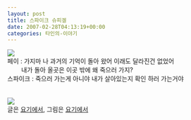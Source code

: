 ```yaml
---
layout: post
title: 스파이크 슈피겔
date: 2007-02-28T04:13:19+00:00
categories: 타인의-이야기
---
```

<IMG src="http://pds3.egloos.com/pds/200612/18/58/d0025258_08120745.jpg"><br />페이 : 가지마 나 과거의 기억이 돌아 왔어 이래도 달라진건 없었어 <br />&nbsp; &nbsp; &nbsp; &nbsp; 내가 돌아 올곳은 이곳 밖에 왜 죽으러 가지?<br />스파이크 : 죽으러 가는게 아니야 내가 살아있는지 확인 하러 가는거야<br /><br /><br /><IMG src="http://pds4.egloos.com/pds/200612/18/58/d0025258_08125599.jpg"><br />글은 <A href="http://siceman.egloos.com/170548">요기에서</A>, 그림은 <A href="http://kyrieknot.egloos.com/697778">요기에서</A><br />
